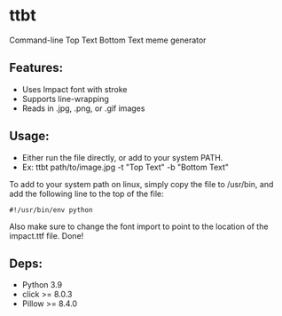 # ttbt
Command-line Top Text Bottom Text meme generator

## Features:
- Uses Impact font with stroke
- Supports line-wrapping
- Reads in .jpg, .png, or .gif images

## Usage:
- Either run the file directly, or add to your system PATH.
- Ex: ttbt path/to/image.jpg -t "Top Text" -b "Bottom Text"

To add to your system path on linux, simply copy the file to /usr/bin, and add the following line to the top of the file:
```
#!/usr/bin/env python
```
Also make sure to change the font import to point to the location of the impact.ttf file. Done!

## Deps:
- Python 3.9
- click >= 8.0.3
- Pillow >= 8.4.0

